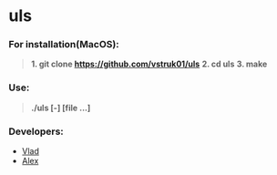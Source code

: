 # uls

### For installation(MacOS):
>**1. git clone https://github.com/vstruk01/uls** 
>**2. cd uls** 
>**3. make** 

### Use:
  >**./uls [-] [file ...]**  

### Developers:
- [Vlad](https://github.com/vstruk01)
- [Alex](https://github.com/ivannikovalex0502)
